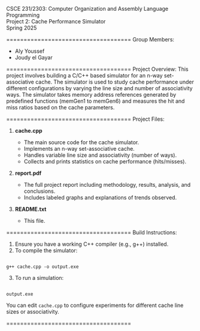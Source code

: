CSCE 231/2303: Computer Organization and Assembly Language Programming  
Project 2: Cache Performance Simulator  
Spring 2025

====================================
Group Members:
- Aly Youssef
- Joudy el Gayar

====================================
Project Overview:
This project involves building a C/C++ based simulator for an n-way set-associative cache. The simulator is used to study cache performance under different configurations by varying the line size and number of associativity ways. The simulator takes memory address references generated by predefined functions (memGen1 to memGen6) and measures the hit and miss ratios based on the cache parameters.

====================================
Project Files:

1. **cache.cpp**  
   - The main source code for the cache simulator.
   - Implements an n-way set-associative cache.
   - Handles variable line size and associativity (number of ways).
   - Collects and prints statistics on cache performance (hits/misses).

2. **report.pdf**  
   - The full project report including methodology, results, analysis, and conclusions.
   - Includes labeled graphs and explanations of trends observed.

3. **README.txt**  
   - This file.

====================================
Build Instructions:
1. Ensure you have a working C++ compiler (e.g., g++) installed.
2. To compile the simulator:
```

g++ cache.cpp -o output.exe

```
3. To run a simulation:
```

output.exe

```
You can edit `cache.cpp` to configure experiments for different cache line sizes or associativity.

====================================
